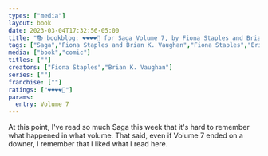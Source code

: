 ```yaml
---
types: ["media"]
layout: book
date: 2023-03-04T17:32:56-05:00
title: "📚 bookblog: ❤️❤️❤️❤️🖤 for Saga Volume 7, by Fiona Staples and Brian K. Vaughan"
tags: ["Saga","Fiona Staples and Brian K. Vaughan","Fiona Staples","Brian K. Vaughan"]
media: ["book","comic"]
titles: [""]
creators: ["Fiona Staples","Brian K. Vaughan"]
series: [""]
franchise: [""]
ratings: ["❤️❤️❤️❤️🖤"]
params:
  entry: Volume 7
---
```

At this point, I've read so much Saga this week that it's hard to remember what happened in what volume. That said, even if Volume 7 ended on a downer, I remember that I liked what I read here.
